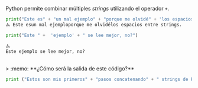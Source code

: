 Python permite combinar múltiples _strings_ utilizando el operador `+`.

``` python
print("Este es" + "un mal ejemplo" + "porque me olvidé" + 'los espacios entre strings.')
ム Este esun mal ejemploporque me olvidélos espacios entre strings.
```

``` python
print("Este " +  'ejemplo' + " se lee mejor, no?")

ム
Este ejemplo se lee mejor, no?
```
<br>
> :memo: **¿Cómo será la salida de este código?**

``` python
print ("Estos son mis primeros" + "pasos concatenando" + " strings de Python.")
```
